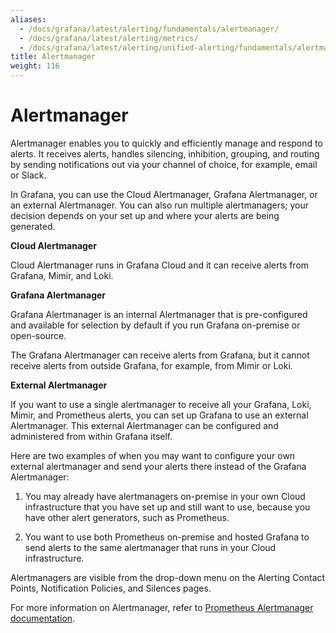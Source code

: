 ```yaml
---
aliases:
  - /docs/grafana/latest/alerting/fundamentals/alertmanager/
  - /docs/grafana/latest/alerting/metrics/
  - /docs/grafana/latest/alerting/unified-alerting/fundamentals/alertmanager/
title: Alertmanager
weight: 116
---
```


# Alertmanager

Alertmanager enables you to quickly and efficiently manage and respond to alerts. It receives alerts, handles silencing, inhibition, grouping, and routing by sending notifications out via your channel of choice, for example, email or Slack.

In Grafana, you can use the Cloud Alertmanager, Grafana Alertmanager, or an external Alertmanager. You can also run multiple alertmanagers; your decision depends on your set up and where your alerts are being generated.

**Cloud Alertmanager**

Cloud Alertmanager runs in Grafana Cloud and it can receive alerts from Grafana, Mimir, and Loki.

**Grafana Alertmanager**

Grafana Alertmanager is an internal Alertmanager that is pre-configured and available for selection by default if you run Grafana on-premise or open-source.

The Grafana Alertmanager can receive alerts from Grafana, but it cannot receive alerts from outside Grafana, for example, from Mimir or Loki.

**External Alertmanager**

If you want to use a single alertmanager to receive all your Grafana, Loki, Mimir, and Prometheus alerts, you can set up Grafana to use an external Alertmanager. This external Alertmanager can be configured and administered from within Grafana itself.

Here are two examples of when you may want to configure your own external alertmanager and send your alerts there instead of the Grafana Alertmanager:

1. You may already have alertmanagers on-premise in your own Cloud infrastructure that you have set up and still want to use, because you have other alert generators, such as Prometheus.

2. You want to use both Prometheus on-premise and hosted Grafana to send alerts to the same alertmanager that runs in your Cloud infrastructure.

Alertmanagers are visible from the drop-down menu on the Alerting Contact Points, Notification Policies, and Silences pages.

For more information on Alertmanager, refer to [Prometheus Alertmanager documentation](https://prometheus.io/docs/alerting/latest/alertmanager/).
